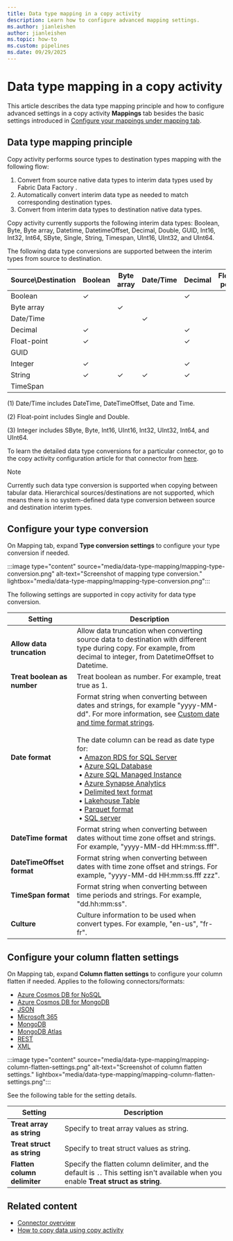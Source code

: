 ```yaml
---
title: Data type mapping in a copy activity
description: Learn how to configure advanced mapping settings.
ms.author: jianleishen
author: jianleishen
ms.topic: how-to
ms.custom: pipelines
ms.date: 09/29/2025
---
```


# Data type mapping in a copy activity

This article describes the data type mapping principle and how to configure advanced settings in a copy activity **Mappings** tab besides the basic settings introduced in [Configure your mappings under mapping tab](copy-data-activity.md#configure-your-mappings-under-mapping-tab).

## Data type mapping principle

Copy activity performs source types to destination types mapping with the following flow: 

1. Convert from source native data types to interim data types used by Fabric Data Factory .
2. Automatically convert interim data type as needed to match corresponding destination types.
3. Convert from interim data types to destination native data types.

Copy activity currently supports the following interim data types: Boolean, Byte, Byte array, Datetime, DatetimeOffset, Decimal, Double, GUID, Int16, Int32, Int64, SByte, Single, String, Timespan, UInt16, UInt32, and UInt64.

The following data type conversions are supported between the interim types from source to destination.

| Source\Destination  | Boolean | Byte array | Date/Time | Decimal | Float-point | GUID | Integer | String | TimeSpan |
| ----------- | ------- | ---------- | ------------- | ------- | --------------- | ---- | ------------ | ------ | -------- |
| Boolean     | ✓       |            |               | ✓       |                 |      | ✓            | ✓      |          |
| Byte array  |         | ✓          |               |         |                 |      |              | ✓      |          |
| Date/Time   |         |            | ✓             |         |                 |      |              | ✓      |          |
| Decimal     | ✓       |            |               | ✓       |                 |      | ✓            | ✓      |          |
| Float-point | ✓       |            |               | ✓       |                 |      | ✓            | ✓      |          |
| GUID        |         |            |               |         |                 | ✓    |              | ✓      |          |
| Integer     | ✓       |            |               | ✓       |                 |      | ✓            | ✓      |          |
| String      | ✓       | ✓          | ✓             | ✓       |                 | ✓    | ✓            | ✓      | ✓        |
| TimeSpan    |         |            |               |         |                 |      |              | ✓      | ✓        |

(1) Date/Time includes DateTime, DateTimeOffset, Date and Time.

(2) Float-point includes Single and Double.

(3) Integer includes SByte, Byte, Int16, UInt16, Int32, UInt32, Int64, and UInt64.

To learn the detailed data type conversions for a particular connector, go to the copy activity configuration article for that connector from [here](connector-overview.md).

> [!NOTE]
> Currently such data type conversion is supported when copying between tabular data. Hierarchical sources/destinations are not supported, which means there is no system-defined data type conversion between source and destination interim types.

## Configure your type conversion

On Mapping tab, expand **Type conversion settings** to configure your type conversion if needed. 

   :::image type="content" source="media/data-type-mapping/mapping-type-conversion.png" alt-text="Screenshot of mapping type conversion." lightbox="media/data-type-mapping/mapping-type-conversion.png":::

The following settings are supported in copy activity for data type conversion. 

|Setting  |Description  |
|---------|---------|
|**Allow data truncation** |Allow data truncation when converting source data to destination with different type during copy. For example, from decimal to integer, from DatetimeOffset to Datetime.  |
|**Treat boolean as number** | Treat boolean as number. For example, treat true as 1. |
|**Date format** |Format string when converting between dates and strings, for example "yyyy-MM-dd". For more information, see [Custom date and time format strings](/dotnet/standard/base-types/custom-date-and-time-format-strings).<br><br>The date column can be read as date type for:<br>&nbsp;• [Amazon RDS for SQL Server](connector-amazon-rds-for-sql-server-copy-activity.md)<br>&nbsp;• [Azure SQL Database](connector-azure-sql-database-copy-activity.md)<br>&nbsp;• [Azure SQL Managed Instance](connector-azure-sql-managed-instance-copy-activity.md)<br>&nbsp;• [Azure Synapse Analytics](connector-azure-synapse-analytics-copy-activity.md)<br>&nbsp;• [Delimited text format](format-delimited-text.md)<br>&nbsp;• [Lakehouse Table](connector-lakehouse-copy-activity.md)<br>&nbsp;• [Parquet format](format-parquet.md)<br>&nbsp;• [SQL server](connector-sql-server-copy-activity.md)|
|**DateTime format** |Format string when converting between dates without time zone offset and strings. For example, "yyyy-MM-dd HH:mm:ss.fff". |
|**DateTimeOffset format** | Format string when converting between dates with time zone offset and strings. For example, "yyyy-MM-dd HH:mm:ss.fff zzz".|
|**TimeSpan format**| Format string when converting between time periods and strings. For example, "dd\.hh\:mm\:ss".|
|**Culture**| Culture information to be used when convert types. For example, "en-us", "fr-fr".|

## Configure your column flatten settings

On Mapping tab, expand **Column flatten settings** to configure your column flatten if needed. Applies to the following connectors/formats:

- [Azure Cosmos DB for NoSQL](connector-azure-cosmosdb-for-nosql-copy-activity.md)
- [Azure Cosmos DB for MongoDB](connector-azure-cosmos-db-for-mongodb-copy-activity.md)
- [JSON](format-json.md)
- [Microsoft 365](connector-microsoft-365-copy-activity.md)
- [MongoDB](connector-mongodb-copy-activity.md)
- [MongoDB Atlas](connector-mongodb-atlas-copy-activity.md)
- [REST](connector-rest-copy-activity.md)
- [XML](format-xml.md)

:::image type="content" source="media/data-type-mapping/mapping-column-flatten-settings.png" alt-text="Screenshot of column flatten settings." lightbox="media/data-type-mapping/mapping-column-flatten-settings.png":::

See the following table for the setting details.

|Setting  |Description  |
|---------|---------|
|**Treat array as string** | Specify to treat array values as string. |
|**Treat struct as string** |  Specify to treat struct values as string.|
|**Flatten column delimiter** | Specify the flatten column delimiter, and the default is `.`. This setting isn't available when you enable **Treat struct as string**. |



## Related content

- [Connector overview](connector-overview.md)
- [How to copy data using copy activity](copy-data-activity.md)
